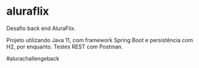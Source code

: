 # aluraflix
Desafio back end AluraFlix.

Projeto utilizando Java 11, com framework Spring Boot e persistência com H2, por enquanto.
Testes REST com Postman.

#alurachallengeback
